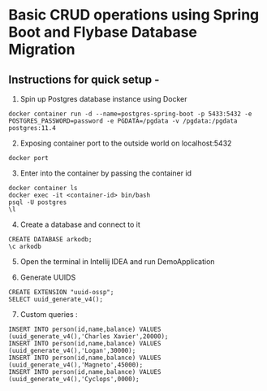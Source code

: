 # Basic CRUD operations using Spring Boot and Flybase Database Migration

## Instructions for quick setup - 
1. Spin up Postgres database instance using Docker
```
docker container run -d --name=postgres-spring-boot -p 5433:5432 -e POSTGRES_PASSWORD=password -e PGDATA=/pgdata -v /pgdata:/pgdata postgres:11.4
```
2. Exposing container port to the outside world on localhost:5432
```
docker port 
```
3. Enter into the container by passing the container id
```
docker container ls
docker exec -it <container-id> bin/bash
psql -U postgres
\l 
```
4. Create a database and connect to it
```
CREATE DATABASE arkodb;
\c arkodb
```
5. Open the terminal in Intellij IDEA and run DemoApplication

6. Generate UUIDS 
```
CREATE EXTENSION "uuid-ossp";
SELECT uuid_generate_v4();
```
7. Custom queries :
```
INSERT INTO person(id,name,balance) VALUES (uuid_generate_v4(),'Charles Xavier',20000);
INSERT INTO person(id,name,balance) VALUES (uuid_generate_v4(),'Logan',30000);
INSERT INTO person(id,name,balance) VALUES (uuid_generate_v4(),'Magneto',45000);
INSERT INTO person(id,name,balance) VALUES (uuid_generate_v4(),'Cyclops',0000);
```




